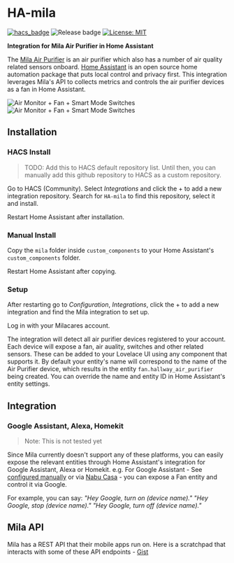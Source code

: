 # HA-mila
[![hacs_badge](https://img.shields.io/badge/HACS-Default-orange.svg?style=for-the-badge)](https://github.com/custom-components/hacs) ![Release badge](https://img.shields.io/github/v/release/sanghviharshit/ha-mila?style=for-the-badge) [![License: MIT](https://img.shields.io/badge/License-MIT-yellow.svg?style=for-the-badge)](https://opensource.org/licenses/MIT)

**Integration for Mila Air Purifier in Home Assistant**

The [Mila Air Purifier](https://milacares.com/) is an air purifier which also has a number of air quality related sensors onboard.
[Home Assistant](https://www.home-assistant.io/) is an open source home automation package that puts local control and privacy first.
This integration leverages Mila's API to collects metrics and controls the air purifier devices as a fan in Home Assistant.

![Air Monitor + Fan + Smart Mode Switches](https://raw.githubusercontent.com/sanghviharshit/ha-mila/master/images/air-monitor-fan-switches.png)
![Air Monitor + Fan + Smart Mode Switches](https://raw.githubusercontent.com/sanghviharshit/ha-mila/master/images/sensors.png)

## Installation
### HACS Install
> TODO: Add this to HACS default repository list. Until then, you can manually add this github repository to HACS as a custom repository.

Go to HACS (Community). Select *Integrations* and click the + to add a new integration repository. Search for `HA-mila` to find this repository, select it and install.

Restart Home Assistant after installation.

### Manual Install
Copy the `mila` folder inside `custom_components` to your Home Assistant's `custom_components` folder.

Restart Home Assistant after copying.

### Setup
After restarting go to *Configuration*, *Integrations*, click the + to add a new integration and find the Mila integration to set up.

Log in with your Milacares account.

The integration will detect all air purifier devices registered to your account. Each device will expose a fan, air auality, switches and other related sensors. These can be added to your Lovelace UI using any component that supports it. By default your entity's name will correspond to the name of the Air Purifier device, which results in the entity `fan.hallway_air_purifier` being created. You can override the name and entity ID in Home Assistant's entity settings.

## Integration

### Google Assistant, Alexa, Homekit
> Note: This is not tested yet

Since Mila currently doesn't support any of these platforms, you can easily expose the relevant entities through Home Assistant's integration for Google Assistant, Alexa or Homekit.
e.g. For Google Assistant - See [configured manually](https://www.home-assistant.io/integrations/google_assistant/) or via [Nabu Casa](https://www.nabucasa.com/config/google_assistant/) - you can expose a Fan entity and control it via Google.

For example, you can say:
*"Hey Google, turn on (device name)."*
*"Hey Google, stop (device name)."*
*"Hey Google, turn off (device name)."*


## Mila API
Mila has a REST API that their mobile apps run on. Here is a scratchpad that interacts with some of these API endpoints - [Gist](https://gist.github.com/sanghviharshit/913d14b225399e0fa4211b3e785671aa)

